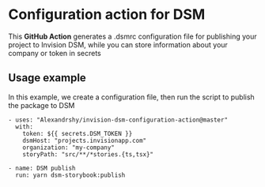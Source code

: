 # Configuration action for DSM

This **GitHub Action** generates a .dsmrc configuration file for publishing your project to Invision DSM, while you can store information about your company or token in secrets

## Usage example

In this example, we create a configuration file, then run the script to publish the package to DSM

```
- uses: "Alexandrshy/invision-dsm-configuration-action@master"
  with:
    token: ${{ secrets.DSM_TOKEN }}
    dsmHost: "projects.invisionapp.com"
    organization: "my-company"
    storyPath: "src/**/*stories.{ts,tsx}"

- name: DSM publish
  run: yarn dsm-storybook:publish
```
